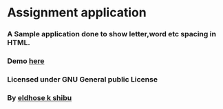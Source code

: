 # Assignment application
### A Sample application done to show letter,word etc spacing in HTML.
### Demo [here](http://eldhose104.github.io/onAug12/)
### Licensed under GNU General public License
### By [eldhose k shibu](http://eldhose.me/)
